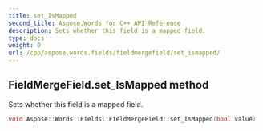 ```yaml
---
title: set_IsMapped
second_title: Aspose.Words for C++ API Reference
description: Sets whether this field is a mapped field. 
type: docs
weight: 0
url: /cpp/aspose.words.fields/fieldmergefield/set_ismapped/
---
```

## FieldMergeField.set_IsMapped method


Sets whether this field is a mapped field.

```cpp
void Aspose::Words::Fields::FieldMergeField::set_IsMapped(bool value)
```

